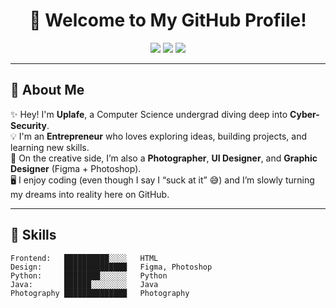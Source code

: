 <!-- Uplafe GitHub Profile README -->

<h1 align="center">👋 Welcome to My GitHub Profile!</h1>

<p align="center">
  <img src="https://img.shields.io/badge/Computer%20Science-Cyber%20Security-blue?style=for-the-badge" />
  <img src="https://img.shields.io/badge/Entrepreneur-💸-brightgreen?style=for-the-badge" />
  <img src="https://img.shields.io/badge/Always%20Learning-🚀-orange?style=for-the-badge" />
</p>

---

## 🔹 About Me  

✨ Hey! I'm **Uplafe**, a Computer Science undergrad diving deep into **Cyber-Security**.  
💡 I'm an **Entrepreneur** who loves exploring ideas, building projects, and learning new skills.  
🎨 On the creative side, I’m also a **Photographer**, **UI Designer**, and **Graphic Designer** (Figma + Photoshop).  
🖥️ I enjoy coding (even though I say I “suck at it” 😅) and I’m slowly turning my dreams into reality here on GitHub.  

---

## 🚀 Skills  

```text
Frontend:   ██████████░░░░   HTML  
Design:     ██████████████   Figma, Photoshop  
Python:     ████████░░░░░░   Python  
Java:       ██████░░░░░░░░   Java  
Photography ██████████████   Photography  

